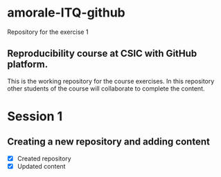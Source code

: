# amorale-ITQ-github
Repository for the exercise 1
## Reproducibility course at CSIC with GitHub platform.

This is the working repository for the course exercises.
In this repository other students of the course will 
collaborate to complete the content.

# Session 1

## Creating a new repository and adding content

- [x] Created repository
- [x] Updated content
